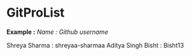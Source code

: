 # GitProList

**Example :**
*Name : Github username*

Shreya Sharma : shreyaa-sharmaa 
Aditya Singh Bisht : Bisht13